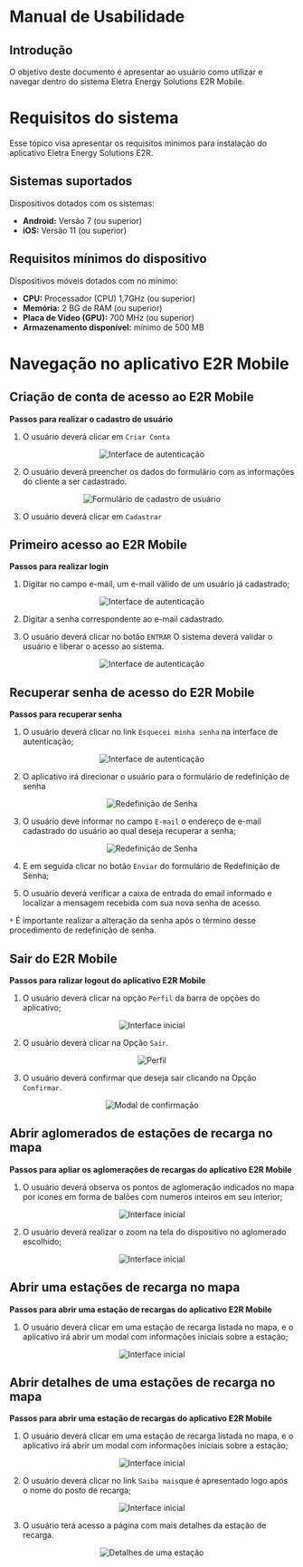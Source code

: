# Manual de Usabilidade

## Introdução

O objetivo deste documento é apresentar ao usuário como utilizar e navegar dentro do sistema Eletra Energy Solutions E2R Mobile.

# Requisitos do sistema 
 
Esse tópico visa apresentar os requisitos minimos para instalação do aplicativo Eletra Energy Solutions E2R.

## Sistemas suportados

Dispositivos dotados com os sistemas: 

- **Android:** Versão 7 (ou superior)
- **iOS:** Versão 11 (ou superior)

## Requisitos mínimos do dispositivo

Dispositivos móveis dotados com no mínimo:

- **CPU:** Processador (CPU) 1,7GHz (ou superior)
- **Memória:** 2 BG de RAM (ou superior)
- **Placa de Vídeo (GPU):** 700 MHz (ou superior)
- **Armazenamento disponível:** mínimo de 500 MB

# Navegação no aplicativo E2R Mobile

## Criação de conta de acesso ao E2R Mobile

**Passos para realizar o cadastro de usuário**

1. O usuário deverá clicar em `Criar Conta`
   
<Center>

![Interface de autenticação](../resources/img/Tela_Inicial.png)

</center>

2. O usuário deverá preencher os dados do formulário com as informações do cliente a ser cadastrado.

<center>

![Formulário de cadastro de usuário](../resources/img/Cadastro.png)

</center>

3. O usuário deverá clicar em `Cadastrar` 



## Primeiro acesso ao E2R Mobile

**Passos para realizar login**

1. Digitar no campo e-mail, um e-mail válido de um usuário já cadastrado;

<Center>

![Interface de autenticação](../resources/img/Tela_Inicial.png) 

</center> 

2.	Digitar a senha correspondente ao e-mail cadastrado.	

3.	O usuário deverá clicar no botão `ENTRAR`	O sistema deverá validar o usuário e liberar o acesso ao sistema.

<Center> 

![Interface de autenticação](../resources/img/Login.png) 

</Center>

## Recuperar senha de acesso do E2R Mobile

**Passos para recuperar senha**

1. O usuário deverá clicar no link `Esquecei minha senha` na interface de autenticação;

<Center>

![Interface de autenticação](../resources/img/Tela_Inicial_rec_senha.png) 

</center> 

2. O aplicativo irá direcionar o usuário para o formulário de redefinição de senha

<Center>

![Redefinição de Senha](../resources/img/Redefinição_senha.png) 

</center> 

3. O usuário deve informar no campo `E-mail` o endereço de e-mail cadastrado do usuário ao qual deseja recuperar a senha;

<Center>

![Redefinição de Senha](../resources/img/Recuperar_senha.png) 

</center> 

4. E em seguida clicar no botão `Enviar` do formulário de Redefinição de Senha;
   
5. O usuário deverá verificar a caixa de entrada do email informado e localizar a mensagem recebida com sua nova senha de acesso.

`*` É importante realizar a alteração da senha após o término desse procedimento de redefinição de senha.

## Sair do E2R Mobile

**Passos para ralizar logout do aplicativo E2R Mobile**

1. O usuário deverá clicar na opção `Perfil` da barra de opções do aplicativo;
   
<Center>

![Interface inicial](../resources/img/Map_Perfil.png) 

</center> 

2. O usuário deverá clicar na Opção `Sair`.
   
<Center>

![Perfil](../resources/img/Sair_P1.png) 

</center> 

3. O usuário deverá confirmar que deseja sair clicando na Opção `Confirmar`.


<Center>

![Modal de confirmação](../resources/img/Sair_P2.png) 

</center> 


## Abrir aglomerados de estações de recarga no mapa

**Passos para apliar os aglomerações de recargas do aplicativo E2R Mobile**

1. O usuário deverá observa os pontos de aglomeração indicados no mapa por icones em forma de balões com numeros inteiros em seu interior;
   
<Center>

![Interface inicial](../resources/img/zoom.png) 

</center> 


2. O usuário deverá realizar o zoom na tela do dispositivo no aglomerado escolhido;
   
<Center>

![Interface inicial](../resources/img/zoom_02.png) 

</center> 



## Abrir uma estações de recarga no mapa

**Passos para abrir uma estação de recargas do aplicativo E2R Mobile**

1. O usuário deverá clicar em uma estação de recarga listada no mapa, e o aplicativo irá abrir um modal com informações iniciais sobre a estação;
   
<Center>

![Interface inicial](../resources/img/Estação01.png) 

</center> 


## Abrir detalhes de uma estações de recarga no mapa

**Passos para abrir uma estação de recargas do aplicativo E2R Mobile**

1. O usuário deverá clicar em uma estação de recarga listada no mapa, e o aplicativo irá abrir um modal com informações iniciais sobre a estação;
   
<Center>

![Interface inicial](../resources/img/Estação01.png) 

</center> 

2. O usuário deverá clicar no link `Saiba mais`que é apresentado logo após o nome do posto de recarga;
   
<Center>

![Interface inicial](../resources/img/Estação02.png) 

</center> 

3. O usuário terá acesso a página com mais detalhes da estação de recarga.

<Center>

![Detalhes de uma estação](../resources/img/Mais_Detalhes.png) 

</center> 

